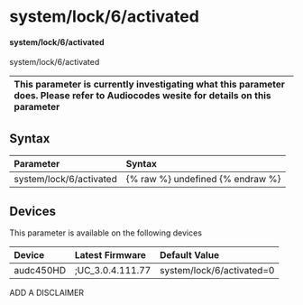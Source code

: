 ﻿---
description: system/lock/6/activated
search: false
---

# system/lock/6/activated

#### system/lock/6/activated

system/lock/6/activated


| This parameter is currently investigating what this parameter does. Please refer to Audiocodes wesite for details on this parameter | 
| :--- |

## Syntax
| Parameter | Syntax |
| :--- | :--- |
|system/lock/6/activated | {% raw %} undefined {% endraw %}|

## Devices
This parameter is available on the following devices

| Device | Latest Firmware | Default Value |
|:---|:---|:---|
| audc450HD | ;UC_3.0.4.111.77 | system/lock/6/activated=0 

ADD A DISCLAIMER
